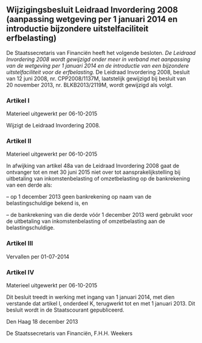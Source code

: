 <meta http-equiv='Content-Type' content='text/html; charset=utf-8' />

## Wijzigingsbesluit Leidraad Invordering 2008 (aanpassing wetgeving per 1 januari 2014 en introductie bijzondere uitstelfaciliteit erfbelasting)

De Staatssecretaris van Financiën heeft het volgende besloten.     *De Leidraad Invordering 2008 wordt gewijzigd onder meer in verband met aanpassing van de wetgeving per 1 januari 2014 en de introductie van een bijzondere uitstelfaciliteit voor de erfbelasting.*  De Leidraad Invordering 2008, besluit van 12 juni 2008, nr. CPP2008/1137M, laatstelijk gewijzigd bij besluit van 20 november 2013, nr. BLKB2013/2119M, wordt gewijzigd als volgt.   
### Artikel  I  
Materieel uitgewerkt per 06-10-2015 

Wijzigt de Leidraad Invordering 2008.  
### Artikel  II  
Materieel uitgewerkt per 06-10-2015 

In afwijking van artikel 48a van de Leidraad Invordering 2008 gaat de ontvanger tot en met 30 juni 2015 niet over tot aansprakelijkstelling bij uitbetaling van inkomstenbelasting of omzetbelasting op de bankrekening van een derde als: 

– op 1 december 2013 geen bankrekening op naam van de belastingschuldige bekend is, en  

– de bankrekening van die derde vóór 1 december 2013 werd gebruikt voor de uitbetaling van inkomstenbelasting of omzetbelasting aan de belastingschuldige.      
### Artikel  III  
Vervallen per 01-07-2014 

### Artikel  IV  
Materieel uitgewerkt per 06-10-2015 

Dit besluit treedt in werking met ingang van 1 januari 2014, met dien verstande dat artikel I, onderdeel K, terugwerkt tot en met 1 januari 2013.      Dit besluit wordt in de Staatscourant gepubliceerd.   

Den Haag 
18 december 2013   

De 
Staatssecretaris van Financiën, 
F.H.H. Weekers     
